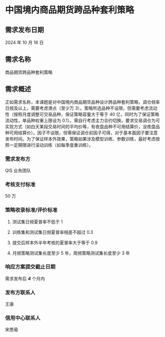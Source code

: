 # 中国境内商品期货跨品种套利策略

## 需求发布日期

2024 年 10 月 16 日

## 需求名称

商品期货跨品种套利策略

## 需求概述

正如需求名称，本课题是对中国境内商品期货品种设计跨品种套利策略，调仓频率日频及以上，需要考虑滑点（至少万 3）。策略所选品种不设限，但需要考虑流动性（按照月度调整可交易品种，保证策略容量大于等于 40 亿，同时为了保证策略流动性，单品种权重上限设为 0.1）。需自行考虑主力合约切换。要求交易调仓为可实现方式（如白天某段交易时间的平均价等，有夜盘品种不可用结算价，没夜盘品种可用结算价）。因子不设限，但需保证调仓前因子可得，对于基本面因子要注意发布时间。为了保证样本外效果，策略如果涉及模型训练、参数训练，最好考虑按照一定期限进行滚动训练（如每季度重训练）。

### 需求发布方

QIS 业务团队

### 考核支付标准

50 万

### 策略收录标准/评价标准

1. 测试集日频夏普率不低于 1

2. 训练集和测试集日频夏普率相差不超过 0.3

3. 提交后样本外半年考核的夏普率大于等于 0.9

4. 月频策略测试集长度至少 5 年，周频策略测试集长度至少 3 年

### 响应方案提交截止日期

需求发布后 **_4_** 个月内

### 发布方联系人

王康

### 信用中心联系人

宋悉瑜

